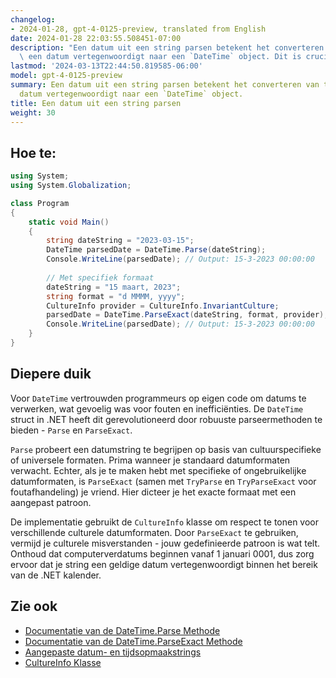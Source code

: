 ```yaml
---
changelog:
- 2024-01-28, gpt-4-0125-preview, translated from English
date: 2024-01-28 22:03:55.508451-07:00
description: "Een datum uit een string parsen betekent het converteren van tekst die\
  \ een datum vertegenwoordigt naar een `DateTime` object. Dit is cruciaal voor het\u2026"
lastmod: '2024-03-13T22:44:50.819585-06:00'
model: gpt-4-0125-preview
summary: Een datum uit een string parsen betekent het converteren van tekst die een
  datum vertegenwoordigt naar een `DateTime` object.
title: Een datum uit een string parsen
weight: 30
---
```


## Hoe te:
```C#
using System;
using System.Globalization;

class Program
{
    static void Main()
    {
        string dateString = "2023-03-15";
        DateTime parsedDate = DateTime.Parse(dateString);
        Console.WriteLine(parsedDate); // Output: 15-3-2023 00:00:00
        
        // Met specifiek formaat
        dateString = "15 maart, 2023";
        string format = "d MMMM, yyyy";
        CultureInfo provider = CultureInfo.InvariantCulture;
        parsedDate = DateTime.ParseExact(dateString, format, provider);
        Console.WriteLine(parsedDate); // Output: 15-3-2023 00:00:00
    }
}
```

## Diepere duik
Voor `DateTime` vertrouwden programmeurs op eigen code om datums te verwerken, wat gevoelig was voor fouten en inefficiënties. De `DateTime` struct in .NET heeft dit gerevolutioneerd door robuuste parseermethoden te bieden - `Parse` en `ParseExact`.

`Parse` probeert een datumstring te begrijpen op basis van cultuurspecifieke of universele formaten. Prima wanneer je standaard datumformaten verwacht. Echter, als je te maken hebt met specifieke of ongebruikelijke datumformaten, is `ParseExact` (samen met `TryParse` en `TryParseExact` voor foutafhandeling) je vriend. Hier dicteer je het exacte formaat met een aangepast patroon.

De implementatie gebruikt de `CultureInfo` klasse om respect te tonen voor verschillende culturele datumformaten. Door `ParseExact` te gebruiken, vermijd je culturele misverstanden - jouw gedefinieerde patroon is wat telt. Onthoud dat computerverdatums beginnen vanaf 1 januari 0001, dus zorg ervoor dat je string een geldige datum vertegenwoordigt binnen het bereik van de .NET kalender.

## Zie ook
- [Documentatie van de DateTime.Parse Methode](https://docs.microsoft.com/nl-nl/dotnet/api/system.datetime.parse)
- [Documentatie van de DateTime.ParseExact Methode](https://docs.microsoft.com/nl-nl/dotnet/api/system.datetime.parseexact)
- [Aangepaste datum- en tijdsopmaakstrings](https://docs.microsoft.com/nl-nl/dotnet/standard/base-types/custom-date-and-time-format-strings)
- [CultureInfo Klasse](https://docs.microsoft.com/nl-nl/dotnet/api/system.globalization.cultureinfo)
